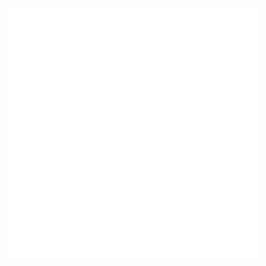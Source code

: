 <div align="center">
    <img src="Readme.svg" width="400" height="400" alt="teminal output">
</div>